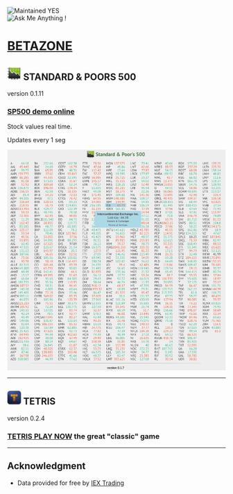 ![Maintained YES](https://img.shields.io/badge/maintained-YES-green.svg)  
![Ask Me Anything !](https://img.shields.io/badge/Ask%20me-anything-1abc9c.svg)  

# [BETAZONE](https://jolav.me/betazone)

## ![logo](https://github.com/jolav/betazone/blob/master/finance/sp500/client/assets/stock32.png?raw=true)  **STANDARD & POORS 500**


version 0.1.11

### **[SP500 demo online](https://jolav.me/betazone/finance/sp500/sp500.html)**

Stock values real time.

Updates every 1 seg

![Example](https://github.com/jolav/betazone/blob/master/html/assets/sp500Ex.png?raw=true)

<hr>

## ![logo](https://github.com/jolav/betazone/blob/master/games/tetris/client/assets/tetris32.png?raw=true)  **TETRIS**

version 0.2.4

### **[TETRIS PLAY NOW](https://jolav.me/betazone/games/tetris/tetris.html)** the great "classic" game


<hr>

## **Acknowledgment**

* Data provided for free by [IEX Trading](https://iextrading.com/developer)

